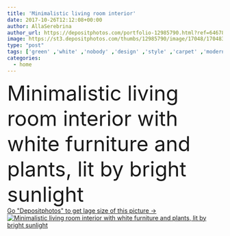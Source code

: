 ```yaml
---
title: 'Minimalistic living room interior'
date: 2017-10-26T12:12:08+00:00
author: AllaSerebrina
author_url: https://depositphotos.com/portfolio-12985790.html?ref=64678756
image: https://st3.depositphotos.com/thumbs/12985790/image/17048/170483580/api_thumb_450.jpg?forcejpeg=true
type: "post"
tags: ['green' ,'white' ,'nobody' ,'design' ,'style' ,'carpet' ,'modern' ,'house' ,'window' ,'lamp' ,'interior' ,'indoor' ,'cozy' ,'home' ,'furniture' ,'room' ,'floor' ,'living' ,'apartment' ,'sofa' ,'contemporary' ,'couch' ,'Scandinavian style' ]
categories: 
  - home
---
```

<div aling="center">
            <font size="60"> Minimalistic living room interior with white furniture and plants, lit by bright sunlight</font>   
</div>
<div>
    <a href='https://depositphotos.com/170483580/stock-photo-minimalistic-living-room-interior.html?ref=64678756' target=_blank > Go "Depositphotos" to get lage size of this picture ->
        <img href='https://depositphotos.com/170483580/stock-photo-minimalistic-living-room-interior.html?ref=64678756' src='https://st3.depositphotos.com/12985790/17048/i/950/depositphotos_170483580-stock-photo-minimalistic-living-room-interior.jpg?forcejpeg=true' alt='Minimalistic living room interior with white furniture and plants, lit by bright sunlight' >
    </a>
</div>
